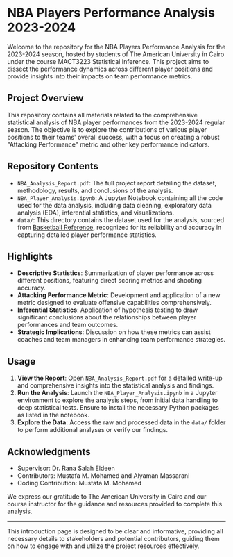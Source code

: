 # NBA Players Performance Analysis 2023-2024

Welcome to the repository for the NBA Players Performance Analysis for the 2023-2024 season, hosted by students of The American University in Cairo under the course MACT3223 Statistical Inference. This project aims to dissect the performance dynamics across different player positions and provide insights into their impacts on team performance metrics.

## Project Overview

This repository contains all materials related to the comprehensive statistical analysis of NBA player performances from the 2023-2024 regular season. The objective is to explore the contributions of various player positions to their teams' overall success, with a focus on creating a robust "Attacking Performance" metric and other key performance indicators.

## Repository Contents

- `NBA_Analysis_Report.pdf`: The full project report detailing the dataset, methodology, results, and conclusions of the analysis.
- `NBA_Player_Analysis.ipynb`: A Jupyter Notebook containing all the code used for the data analysis, including data cleaning, exploratory data analysis (EDA), inferential statistics, and visualizations.
- `data/`: This directory contains the dataset used for the analysis, sourced from [Basketball Reference](https://www.basketball-reference.com/leagues/NBA_2024_per_game.html), recognized for its reliability and accuracy in capturing detailed player performance statistics.

## Highlights

- **Descriptive Statistics**: Summarization of player performance across different positions, featuring direct scoring metrics and shooting accuracy.
- **Attacking Performance Metric**: Development and application of a new metric designed to evaluate offensive capabilities comprehensively.
- **Inferential Statistics**: Application of hypothesis testing to draw significant conclusions about the relationships between player performances and team outcomes.
- **Strategic Implications**: Discussion on how these metrics can assist coaches and team managers in enhancing team performance strategies.

## Usage

1. **View the Report**: Open `NBA_Analysis_Report.pdf` for a detailed write-up and comprehensive insights into the statistical analysis and findings.
2. **Run the Analysis**: Launch the `NBA_Player_Analysis.ipynb` in a Jupyter environment to explore the analysis steps, from initial data handling to deep statistical tests. Ensure to install the necessary Python packages as listed in the notebook.
3. **Explore the Data**: Access the raw and processed data in the `data/` folder to perform additional analyses or verify our findings.



## Acknowledgments

- Supervisor: Dr. Rana Salah Eldeen
- Contributors: Mustafa M. Mohamed and Alyaman Massarani
- Coding Contribution: Mustafa M. Mohamed 

We express our gratitude to The American University in Cairo and our course instructor for the guidance and resources provided to complete this analysis.

---

This introduction page is designed to be clear and informative, providing all necessary details to stakeholders and potential contributors, guiding them on how to engage with and utilize the project resources effectively.
